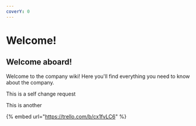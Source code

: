 ```yaml
---
coverY: 0
---
```


# Welcome!

## Welcome aboard!

Welcome to the company wiki! Here you'll find everything you need to know about the company.

This is a self change request

This is another

{% embed url="https://trello.com/b/cx1fvLC6" %}
